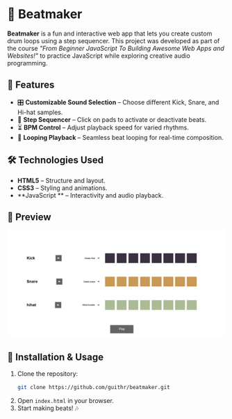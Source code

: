 # 🎵 Beatmaker

**Beatmaker** is a fun and interactive web app that lets you create custom drum loops using a step sequencer. This project was developed as part of the course _"From Beginner JavaScript To Building Awesome Web Apps and Websites!"_ to practice JavaScript while exploring creative audio programming.

## 🚀 Features

- 🎛️ **Customizable Sound Selection** – Choose different Kick, Snare, and Hi-hat samples.
- 🎵 **Step Sequencer** – Click on pads to activate or deactivate beats.
- ⏳ **BPM Control** – Adjust playback speed for varied rhythms.
- 🔄 **Looping Playback** – Seamless beat looping for real-time composition.

## 🛠️ Technologies Used

- **HTML5** – Structure and layout.
- **CSS3** – Styling and animations.
- **JavaScript ** – Interactivity and audio playback.

## 📸 Preview

![Beatmaker Preview](./screenshot_webpage.jpg)

## 🔧 Installation & Usage

1. Clone the repository:
   ```bash
   git clone https://github.com/guithr/beatmaker.git
   ```
2. Open `index.html` in your browser.
3. Start making beats! 🎶
